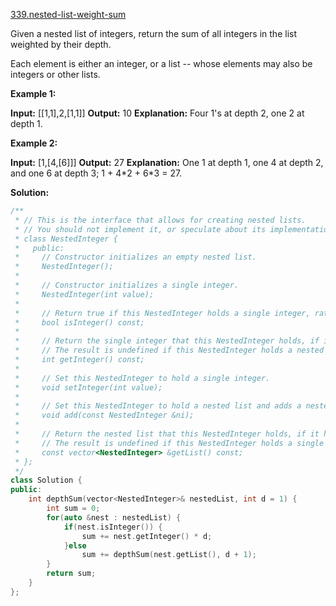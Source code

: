[339.nested-list-weight-sum](https://leetcode.com/problems/nested-list-weight-sum/)  

Given a nested list of integers, return the sum of all integers in the list weighted by their depth.

Each element is either an integer, or a list -- whose elements may also be integers or other lists.

**Example 1:**

**Input:** \[\[1,1\],2,\[1,1\]\]
**Output:** 10 
**Explanation:** Four 1's at depth 2, one 2 at depth 1.

**Example 2:**

**Input:** \[1,\[4,\[6\]\]\]
**Output:** 27 
**Explanation:** One 1 at depth 1, one 4 at depth 2, and one 6 at depth 3; 1 + 4\*2 + 6\*3 = 27.  



**Solution:**  

```cpp
/**
 * // This is the interface that allows for creating nested lists.
 * // You should not implement it, or speculate about its implementation
 * class NestedInteger {
 *   public:
 *     // Constructor initializes an empty nested list.
 *     NestedInteger();
 *
 *     // Constructor initializes a single integer.
 *     NestedInteger(int value);
 *
 *     // Return true if this NestedInteger holds a single integer, rather than a nested list.
 *     bool isInteger() const;
 *
 *     // Return the single integer that this NestedInteger holds, if it holds a single integer
 *     // The result is undefined if this NestedInteger holds a nested list
 *     int getInteger() const;
 *
 *     // Set this NestedInteger to hold a single integer.
 *     void setInteger(int value);
 *
 *     // Set this NestedInteger to hold a nested list and adds a nested integer to it.
 *     void add(const NestedInteger &ni);
 *
 *     // Return the nested list that this NestedInteger holds, if it holds a nested list
 *     // The result is undefined if this NestedInteger holds a single integer
 *     const vector<NestedInteger> &getList() const;
 * };
 */
class Solution {
public:
    int depthSum(vector<NestedInteger>& nestedList, int d = 1) {
        int sum = 0;
        for(auto &nest : nestedList) {
            if(nest.isInteger()) {
                sum += nest.getInteger() * d;
            }else
                sum += depthSum(nest.getList(), d + 1);
        }
        return sum;
    }
};
```
      